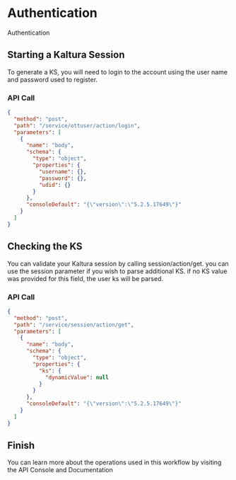 <!--METADATA
{
  "summary": "This recipe will guide you through the steps necessary to create a Kaltura Session (ks)"
}
-->

# Authentication
Authentication

## Starting a Kaltura Session
To generate a KS, you will need to login to the account using the user name and password used to register.

### API Call
```json
{
  "method": "post",
  "path": "/service/ottuser/action/login",
  "parameters": [
    {
      "name": "body",
      "schema": {
        "type": "object",
        "properties": {
          "username": {},
          "password": {},
          "udid": {}
        }
      },
      "consoleDefault": "{\"version\":\"5.2.5.17649\"}"
    }
  ]
}
```

## Checking the KS
You can validate your Kaltura session by calling session/action/get. you can use the session parameter if you wish to parse additional KS. if no KS value was provided for this field, the user ks will be parsed.

### API Call
```json
{
  "method": "post",
  "path": "/service/session/action/get",
  "parameters": [
    {
      "name": "body",
      "schema": {
        "type": "object",
        "properties": {
          "ks": {
            "dynamicValue": null
          }
        }
      },
      "consoleDefault": "{\"version\":\"5.2.5.17649\"}"
    }
  ]
}
```

## Finish
You can learn more about the operations used in this workflow by visiting the API Console and Documentation
